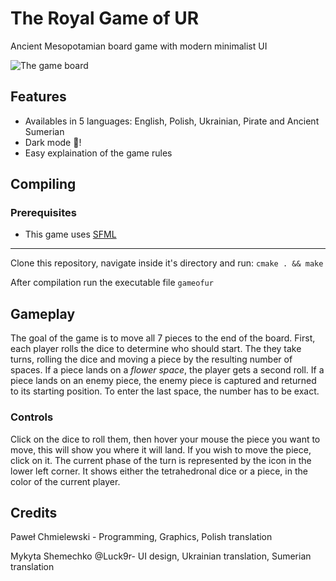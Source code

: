 # The Royal Game of UR 
Ancient Mesopotamian board game with modern minimalist UI

![The game board](https://github.com/Pobulus/ur/assets/32367046/2120d29b-6f58-4e1a-b4f0-f71b6bc404db)
## Features
- Availables in 5 languages: English, Polish, Ukrainian, Pirate and Ancient Sumerian
- Dark mode 🌙!
- Easy explaination of the game rules
## Compiling
### Prerequisites
- This game uses [SFML](https://www.sfml-dev.org/tutorials/2.6/start-linux.php)
---
Clone this repository, navigate inside it's directory and run:
`cmake . && make`

After compilation run the executable file `gameofur`

## Gameplay
The goal of the game is to move all 7 pieces to the end of the board. 
First, each player rolls the dice to determine who should start. 
The they take turns, rolling the dice and moving a piece by the resulting number of spaces. 
If a piece lands on a _flower space_, the player gets a second roll.
If a piece lands on an enemy piece, the enemy piece is captured and returned to its starting position. 
To enter the last space, the number has to be exact.
### Controls
Click on the dice to roll them, then hover your mouse the piece you want to move, this will show you where it will land. If you wish to move the piece, click on it.
The current phase of the turn is represented by the icon in the lower left corner. It shows either the tetrahedronal dice or a piece, in the color of the current player. 


## Credits
Paweł Chmielewski - Programming, Graphics, Polish translation 

Mykyta Shemechko @Luck9r- UI design, Ukrainian translation, Sumerian translation
